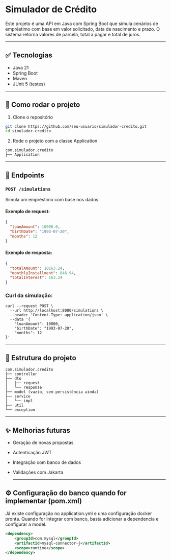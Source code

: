# Simulador de Crédito

Este projeto é uma API em Java com Spring Boot que simula cenários de empréstimo com base em valor solicitado, data de nascimento e prazo. O sistema retorna valores de parcela, total a pagar e total de juros.

---

## ✅ Tecnologias

- Java 21
- Spring Boot
- Maven
- JUnit 5 (testes)

---

## 🚀 Como rodar o projeto

1. Clone o repositório

```bash
git clone https://github.com/seu-usuario/simulador-credito.git
cd simulador-credito
```

2. Rode o projeto com a classe Application

```
com.simulador.credito
├── Application
```

---

## 📮 Endpoints

### `POST /simulations`

Simula um empréstimo com base nos dados:

#### Exemplo de request:

```json
{
  "loanAmount": 10000.0,
  "birthDate": "1993-07-20",
  "months": 12
}
```

#### Exemplo de resposta:

```json
{
  "totalAmount": 10163.24,
  "monthlyInstallment": 846.94,
  "totalInterest": 163.24
}
```

### Curl da simulação:
```curl
curl --request POST \
  --url http://localhost:8080/simulations \
  --header 'Content-Type: application/json' \
  --data '{
    "loanAmount": 10000,
    "birthDate": "1993-07-20",
    "months": 12
}'
```
---

## 📁 Estrutura do projeto

```
com.simulador.credito
├── controller
├── dto
│   ├── request
│   └── response
├── model (vazio, sem persistência ainda)
├── service
│   └── impl
├── util
└── exception
```

---

## ✨ Melhorias futuras

- Geração de novas propostas
- Autenticação JWT
- Integração com banco de dados
- Validações com Jakarta

  ---

## ⚙️ Configuração do banco quando for implementar (pom.xml)
Já existe configuração no application.yml e uma configuração docker pronta. Quando for integrar com banco, basta adicionar a dependencia e configurar a model.
```xml
<dependency>
    <groupId>com.mysql</groupId>
    <artifactId>mysql-connector-j</artifactId>
    <scope>runtime</scope>
</dependency>
```
